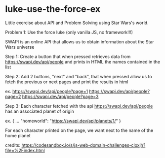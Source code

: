 # luke-use-the-force-ex
Little exercise about API and Problem Solving using Star Wars's world.

Problem 1: Use the force luke (only vanilla JS, no framework!!!)

SWAPI is an online API that allows us to obtain information
about the Star Wars universe

Step 1:
Create a button that when pressed retrieves data from https://swapi.dev/api/people
and prints in HTML the names contained in the list

Step 2:
Add 2 buttons, "next" and "back", that when pressed allow us to
fetch the previous or next pages and print the results in html

ex.
https://swapi.dev/api/people?page=1
https://swapi.dev/api/people?page=2
https://swapi.dev/api/people?page=3

Step 3:
Each character fetched with the api https://swapi.dev/api/people
has an associated planet of origin

ex.
{
...
"homeworld": "https://swapi.dev/api/planets/1/"
}

For each character printed on the page, we want next to
the name of the home planet




credits: https://codesandbox.io/s/js-web-domain-challenges-cloxjh?file=%2Findex.html
